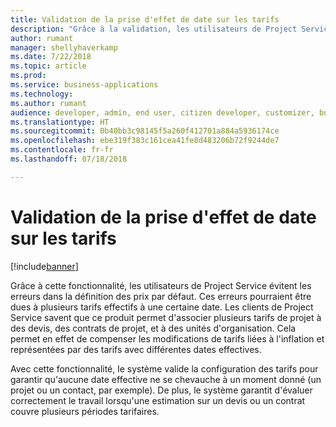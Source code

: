 ```yaml
---
title: Validation de la prise d'effet de date sur les tarifs
description: "Grâce à la validation, les utilisateurs de Project Service évitent les erreurs dans la définition des prix par défaut. Ces erreurs pourraient être dues à plusieurs tarifs effectifs à une certaine date."
author: rumant
manager: shellyhaverkamp
ms.date: 7/22/2018
ms.topic: article
ms.prod: 
ms.service: business-applications
ms.technology: 
ms.author: rumant
audience: developer, admin, end user, citizen developer, customizer, business analyst, IT pro
ms.translationtype: HT
ms.sourcegitcommit: 0b40bb3c98145f5a260f412701a884a5936174ce
ms.openlocfilehash: ebe319f383c161cea41fe8d483206b72f9244de7
ms.contentlocale: fr-fr
ms.lasthandoff: 07/18/2018

---
```

#   <a name="date-effectivity-validation-on-price-lists"></a>Validation de la prise d'effet de date sur les tarifs


[!include[banner](../../../../includes/banner.md)]


Grâce à cette fonctionnalité, les utilisateurs de Project Service évitent les erreurs dans la définition des prix par défaut. Ces erreurs pourraient être dues à plusieurs tarifs effectifs à une certaine date. Les clients de Project Service savent que ce produit permet d'associer plusieurs tarifs de projet à des devis, des contrats de projet, et à des unités d'organisation. Cela permet en effet de compenser les modifications de tarifs liées à l'inflation et représentées par des tarifs avec différentes dates effectives. 

Avec cette fonctionnalité, le système valide la configuration des tarifs pour garantir qu'aucune date effective ne se chevauche à un moment donné (un projet ou un contact, par exemple). De plus, le système garantit d'évaluer correctement le travail lorsqu'une estimation sur un devis ou un contrat couvre plusieurs périodes tarifaires. 


